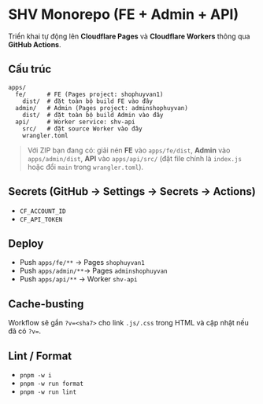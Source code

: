 
# SHV Monorepo (FE + Admin + API)

Triển khai tự động lên **Cloudflare Pages** và **Cloudflare Workers** thông qua **GitHub Actions**.

## Cấu trúc
```
apps/
  fe/      # FE (Pages project: shophuyvan1)
    dist/  # đặt toàn bộ build FE vào đây
  admin/   # Admin (Pages project: adminshophuyvan)
    dist/  # đặt toàn bộ build Admin vào đây
  api/     # Worker service: shv-api
    src/   # đặt source Worker vào đây
    wrangler.toml
```

> Với ZIP bạn đang có: giải nén **FE** vào `apps/fe/dist`, **Admin** vào `apps/admin/dist`, **API** vào `apps/api/src/` (đặt file chính là `index.js` hoặc đổi `main` trong `wrangler.toml`).

## Secrets (GitHub → Settings → Secrets → Actions)
- `CF_ACCOUNT_ID`
- `CF_API_TOKEN`

## Deploy
- Push `apps/fe/**`   → Pages `shophuyvan1`
- Push `apps/admin/**`→ Pages `adminshophuyvan`
- Push `apps/api/**`  → Worker `shv-api`

## Cache-busting
Workflow sẽ gắn `?v=<sha7>` cho link `.js/.css` trong HTML và cập nhật nếu đã có `?v=`.

## Lint / Format
- `pnpm -w i`
- `pnpm -w run format`
- `pnpm -w run lint`
